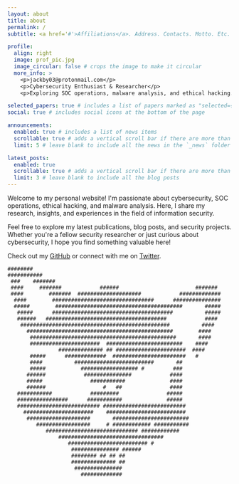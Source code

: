 ```yaml
---
layout: about
title: about
permalink: /
subtitle: <a href='#'>Affiliations</a>. Address. Contacts. Motto. Etc.

profile:
  align: right
  image: prof_pic.jpg
  image_circular: false # crops the image to make it circular
  more_info: >
    <p>jackby03@protonmail.com</p>
    <p>Cybersecurity Enthusiast & Researcher</p>
    <p>Exploring SOC operations, malware analysis, and ethical hacking.</p>

selected_papers: true # includes a list of papers marked as "selected={true}"
social: true # includes social icons at the bottom of the page

announcements:
  enabled: true # includes a list of news items
  scrollable: true # adds a vertical scroll bar if there are more than 3 news items
  limit: 5 # leave blank to include all the news in the `_news` folder

latest_posts:
  enabled: true
  scrollable: true # adds a vertical scroll bar if there are more than 3 new posts items
  limit: 3 # leave blank to include all the blog posts
---
```


Welcome to my personal website! I'm passionate about cybersecurity, SOC operations, ethical hacking, and malware analysis. Here, I share my research, insights, and experiences in the field of information security.

Feel free to explore my latest publications, blog posts, and security projects. Whether you're a fellow security researcher or just curious about cybersecurity, I hope you find something valuable here!

Check out my [GitHub](https://github.com/jackby03) or connect with me on [Twitter](https://twitter.com/).

    ########
    ###########
     ###    #######
     ####     #######            ######                        #######
     ####        #######  ####################            #############
      ####        ################################      ###############
      #####        ########################################       #####
       #####      ######################################          #####
       ######   ######################################            ####
        ###############################################          ####
          ##############################################        ####
           ##############################################       ####
           ######################  ########################    ####
                    ############## ## ######################  ####
           #####      #############  #######################   #
           ####          #########################       ##
           #####           ################## #         ###
          ######            ###############            ####
          #####               ###########              ####
          ######                  #   ##               ####
       ###########            #########               #####
       ################      ###########              #####
       ########################## ##########################
         ######################    #########################
          ####################       ########################
             #################     # ############ ###########
                ############################# ############
                    #################################
                       ######################### #
                        ############### ######
                        ######## ## ## ##
                        ############## ##
                         ###############
                           #############
